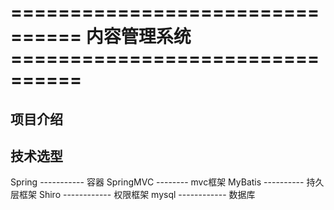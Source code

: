 # ================================ 内容管理系统 ================================

## 项目介绍

## 技术选型
Spring ----------- 容器
SpringMVC -------- mvc框架
MyBatis ---------- 持久层框架
Shiro ------------ 权限框架
mysql ------------ 数据库




